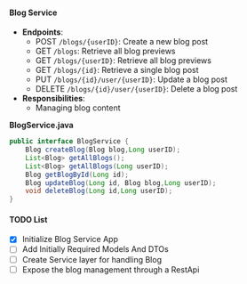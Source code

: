 #### Blog Service
- **Endpoints**:
  - POST `/blogs/{userID}`: Create a new blog post
  - GET `/blogs`: Retrieve all blog previews
  - GET `/blogs/{userID}`: Retrieve all blog previews
  - GET `/blogs/{id}`: Retrieve a single blog post
  - PUT `/blogs/{id}/user/{userID}`: Update a blog post
  - DELETE `/blogs/{id}/user/{userID}`: Delete a blog post
- **Responsibilities**:
  - Managing blog content


**BlogService.java**
```java
public interface BlogService {
    Blog createBlog(Blog blog,Long userID);
    List<Blog> getAllBlogs();
    List<Blog> getAllBlogs(Long userID);
    Blog getBlogById(Long id);
    Blog updateBlog(Long id, Blog blog,Long userID);
    void deleteBlog(Long id,Long userID);
}
```



#### TODO List

- [x] Initialize Blog Service App
- [ ] Add Initially Required Models And DTOs
- [ ] Create Service layer for handling Blog
- [ ] Expose the blog management through a RestApi